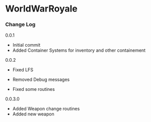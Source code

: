 # WorldWarRoyale


### Change Log

0.0.1
+ Initial commit
+ Added Container Systems for inventory and other containement

0.0.2
* Fixed LFS
- Removed Debug messages
* Fixed some routines

0.0.3.0
+ Added Weapon change routines
+ Added new weapon